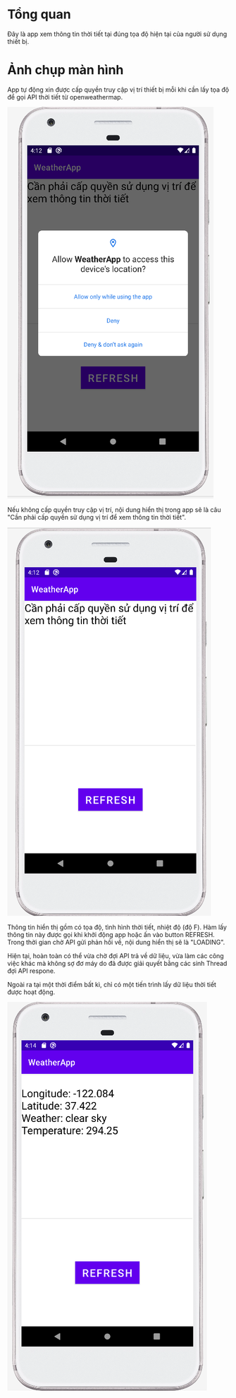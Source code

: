 # Tổng quan

Đây là app xem thông tin thời tiết tại đúng tọa độ hiện tại của người sử dụng thiết bị.

# Ảnh chụp màn hình

App tự động xin được cấp quyền truy cập vị trí thiết bị mỗi khi cần lấy tọa độ để gọi API thời tiết từ openweathermap.

![](images/1.PNG)

Nếu không cấp quyền truy cập vị trí, nội dung hiển thị trong app sẽ là câu "Cần phải cấp quyền sử dụng vị trí để xem thông tin thời tiết".

![](images/2.PNG)

Thông tin hiển thị gồm có tọa độ, tình hình thời tiết, nhiệt độ (độ F). Hàm lấy thông tin này được gọi khi khởi động app hoặc ấn vào button REFRESH. Trong thời gian chờ API gửi phản hồi về, nội dung hiển thị sẽ là "LOADING".

Hiện tại, hoàn toàn có thể vừa chờ đợi API trả về dữ liệu, vừa làm các công việc khác mà không sợ đơ máy do đã được giải quyết bằng các sinh Thread đợi API respone.

Ngoài ra tại một thời điểm bất kì, chỉ có một tiến trình lấy dữ liệu thời tiết được hoạt động.

![](images/3.PNG)